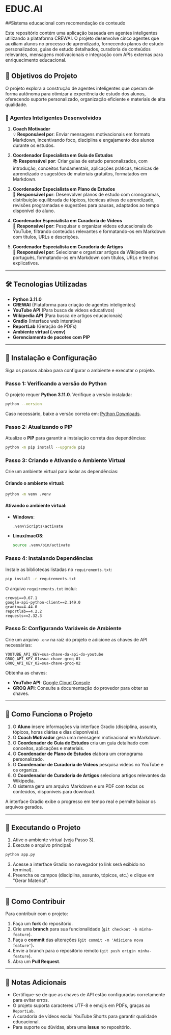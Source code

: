 # EDUC.AI
##Sistema educacional com recomendação de conteudo

Este repositório contém uma aplicação baseada em agentes inteligentes utilizando a plataforma CREWAI. O projeto desenvolve cinco agentes que auxiliam alunos no processo de aprendizado, fornecendo planos de estudo personalizados, guias de estudo detalhados, curadoria de conteúdos relevantes, mensagens motivacionais e integração com APIs externas para enriquecimento educacional.

## 📌 Objetivos do Projeto

O projeto explora a construção de agentes inteligentes que operam de forma autônoma para otimizar a experiência de estudo dos alunos, oferecendo suporte personalizado, organização eficiente e materiais de alta qualidade.

### 🧠 Agentes Inteligentes Desenvolvidos

1. **Coach Motivador**  
   💡 **Responsável por**: Enviar mensagens motivacionais em formato Markdown, incentivando foco, disciplina e engajamento dos alunos durante os estudos.

2. **Coordenador Especialista em Guia de Estudos**  
   📚 **Responsável por**: Criar guias de estudo personalizados, com introdução, conceitos fundamentais, aplicações práticas, técnicas de aprendizado e sugestões de materiais gratuitos, formatados em Markdown.

3. **Coordenador Especialista em Plano de Estudos**  
   📅 **Responsável por**: Desenvolver planos de estudo com cronogramas, distribuição equilibrada de tópicos, técnicas ativas de aprendizado, revisões programadas e sugestões para pausas, adaptados ao tempo disponível do aluno.

4. **Coordenador Especialista em Curadoria de Vídeos**  
   🎥 **Responsável por**: Pesquisar e organizar vídeos educacionais do YouTube, filtrando conteúdos relevantes e formatando-os em Markdown com títulos, URLs e descrições.

5. **Coordenador Especialista em Curadoria de Artigos**  
   📜 **Responsável por**: Selecionar e organizar artigos da Wikipedia em português, formatando-os em Markdown com títulos, URLs e trechos explicativos.

---

## 🛠️ Tecnologias Utilizadas

- **Python 3.11.0**  
- **CREWAI** (Plataforma para criação de agentes inteligentes)  
- **YouTube API** (Para busca de vídeos educativos)  
- **Wikipedia API** (Para busca de artigos educacionais)  
- **Gradio** (Interface web interativa)  
- **ReportLab** (Geração de PDFs)  
- **Ambiente virtual (.venv)**  
- **Gerenciamento de pacotes com PIP**

---

## 📌 Instalação e Configuração

Siga os passos abaixo para configurar o ambiente e executar o projeto.

### Passo 1: Verificando a versão do Python

O projeto requer **Python 3.11.0**. Verifique a versão instalada:

```sh
python --version
```

Caso necessário, baixe a versão correta em: [Python Downloads](https://www.python.org/downloads/).

### Passo 2: Atualizando o PIP

Atualize o **PIP** para garantir a instalação correta das dependências:

```sh
python -m pip install --upgrade pip
```

### Passo 3: Criando e Ativando o Ambiente Virtual

Crie um ambiente virtual para isolar as dependências:

#### Criando o ambiente virtual:
```sh
python -m venv .venv
```

#### Ativando o ambiente virtual:
- **Windows**:
  ```sh
  .venv\Scripts\activate
  ```
- **Linux/macOS**:
  ```sh
  source .venv/bin/activate
  ```

### Passo 4: Instalando Dependências

Instale as bibliotecas listadas no `requirements.txt`:

```sh
pip install -r requirements.txt
```

O arquivo `requirements.txt` inclui:
```
crewai==0.67.1
google-api-python-client==2.149.0
gradio==4.44.0
reportlab==4.2.2
requests==2.32.3
```

### Passo 5: Configurando Variáveis de Ambiente

Crie um arquivo `.env` na raiz do projeto e adicione as chaves de API necessárias:

```
YOUTUBE_API_KEY=sua-chave-da-api-do-youtube
GROQ_API_KEY_01=sua-chave-groq-01
GROQ_API_KEY_02=sua-chave-groq-02
```

Obtenha as chaves:
- **YouTube API**: [Google Cloud Console](https://console.cloud.google.com/)
- **GROQ API**: Consulte a documentação do provedor para obter as chaves.

---

## 📖 Como Funciona o Projeto

1. O **Aluno** insere informações via interface Gradio (disciplina, assunto, tópicos, horas diárias e dias disponíveis).
2. O **Coach Motivador** gera uma mensagem motivacional em Markdown.
3. O **Coordenador de Guia de Estudos** cria um guia detalhado com conceitos, aplicações e materiais.
4. O **Coordenador de Plano de Estudos** elabora um cronograma personalizado.
5. O **Coordenador de Curadoria de Vídeos** pesquisa vídeos no YouTube e os organiza.
6. O **Coordenador de Curadoria de Artigos** seleciona artigos relevantes da Wikipedia.
7. O sistema gera um arquivo Markdown e um PDF com todos os conteúdos, disponíveis para download.

A interface Gradio exibe o progresso em tempo real e permite baixar os arquivos gerados.

---

## 🚀 Executando o Projeto

1. Ative o ambiente virtual (veja Passo 3).
2. Execute o arquivo principal:

```sh
python app.py
```

3. Acesse a interface Gradio no navegador (o link será exibido no terminal).
4. Preencha os campos (disciplina, assunto, tópicos, etc.) e clique em "Gerar Material".

---

## 📌 Como Contribuir

Para contribuir com o projeto:

1. Faça um **fork** do repositório.
2. Crie uma **branch** para sua funcionalidade (`git checkout -b minha-feature`).
3. Faça o **commit** das alterações (`git commit -m 'Adiciona nova feature'`).
4. Envie a branch para o repositório remoto (`git push origin minha-feature`).
5. Abra um **Pull Request**.

---

## 📝 Notas Adicionais

- Certifique-se de que as chaves de API estão configuradas corretamente para evitar erros.
- O projeto suporta caracteres UTF-8 e emojis em PDFs, graças ao `ReportLab`.
- A curadoria de vídeos exclui YouTube Shorts para garantir qualidade educacional.
- Para suporte ou dúvidas, abra uma **issue** no repositório.
